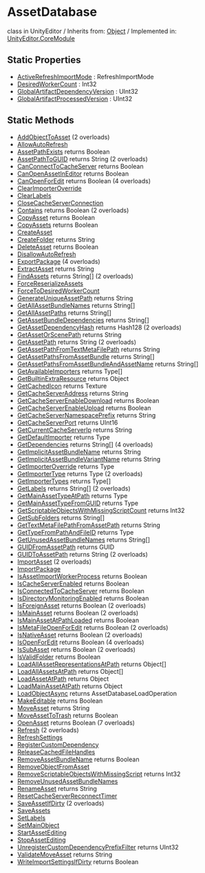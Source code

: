 # AssetDatabase
class in UnityEditor
 / Inherits from: <a href="https://docs.unity3d.com/6000.0/Documentation/ScriptReference/Object.html">Object</a> / Implemented in: <a href="https://docs.unity3d.com/6000.0/Documentation/ScriptReference/UnityEditor.CoreModule.html">UnityEditor.CoreModule</a>
## Static Properties
- <a href="https://docs.unity3d.com/6000.0/Documentation/ScriptReference/AssetDatabase-ActiveRefreshImportMode.html">ActiveRefreshImportMode</a> : RefreshImportMode
- <a href="https://docs.unity3d.com/6000.0/Documentation/ScriptReference/AssetDatabase-DesiredWorkerCount.html">DesiredWorkerCount</a> : Int32
- <a href="https://docs.unity3d.com/6000.0/Documentation/ScriptReference/AssetDatabase-GlobalArtifactDependencyVersion.html">GlobalArtifactDependencyVersion</a> : UInt32
- <a href="https://docs.unity3d.com/6000.0/Documentation/ScriptReference/AssetDatabase-GlobalArtifactProcessedVersion.html">GlobalArtifactProcessedVersion</a> : UInt32
## Static Methods
- <a href="https://docs.unity3d.com/6000.0/Documentation/ScriptReference/AssetDatabase.AddObjectToAsset.html">AddObjectToAsset</a> (2 overloads)
- <a href="https://docs.unity3d.com/6000.0/Documentation/ScriptReference/AssetDatabase.AllowAutoRefresh.html">AllowAutoRefresh</a>
- <a href="https://docs.unity3d.com/6000.0/Documentation/ScriptReference/AssetDatabase.AssetPathExists.html">AssetPathExists</a> returns Boolean
- <a href="https://docs.unity3d.com/6000.0/Documentation/ScriptReference/AssetDatabase.AssetPathToGUID.html">AssetPathToGUID</a> returns String (2 overloads)
- <a href="https://docs.unity3d.com/6000.0/Documentation/ScriptReference/AssetDatabase.CanConnectToCacheServer.html">CanConnectToCacheServer</a> returns Boolean
- <a href="https://docs.unity3d.com/6000.0/Documentation/ScriptReference/AssetDatabase.CanOpenAssetInEditor.html">CanOpenAssetInEditor</a> returns Boolean
- <a href="https://docs.unity3d.com/6000.0/Documentation/ScriptReference/AssetDatabase.CanOpenForEdit.html">CanOpenForEdit</a> returns Boolean (4 overloads)
- <a href="https://docs.unity3d.com/6000.0/Documentation/ScriptReference/AssetDatabase.ClearImporterOverride.html">ClearImporterOverride</a>
- <a href="https://docs.unity3d.com/6000.0/Documentation/ScriptReference/AssetDatabase.ClearLabels.html">ClearLabels</a>
- <a href="https://docs.unity3d.com/6000.0/Documentation/ScriptReference/AssetDatabase.CloseCacheServerConnection.html">CloseCacheServerConnection</a>
- <a href="https://docs.unity3d.com/6000.0/Documentation/ScriptReference/AssetDatabase.Contains.html">Contains</a> returns Boolean (2 overloads)
- <a href="https://docs.unity3d.com/6000.0/Documentation/ScriptReference/AssetDatabase.CopyAsset.html">CopyAsset</a> returns Boolean
- <a href="https://docs.unity3d.com/6000.0/Documentation/ScriptReference/AssetDatabase.CopyAssets.html">CopyAssets</a> returns Boolean
- <a href="https://docs.unity3d.com/6000.0/Documentation/ScriptReference/AssetDatabase.CreateAsset.html">CreateAsset</a>
- <a href="https://docs.unity3d.com/6000.0/Documentation/ScriptReference/AssetDatabase.CreateFolder.html">CreateFolder</a> returns String
- <a href="https://docs.unity3d.com/6000.0/Documentation/ScriptReference/AssetDatabase.DeleteAsset.html">DeleteAsset</a> returns Boolean
- <a href="https://docs.unity3d.com/6000.0/Documentation/ScriptReference/AssetDatabase.DisallowAutoRefresh.html">DisallowAutoRefresh</a>
- <a href="https://docs.unity3d.com/6000.0/Documentation/ScriptReference/AssetDatabase.ExportPackage.html">ExportPackage</a> (4 overloads)
- <a href="https://docs.unity3d.com/6000.0/Documentation/ScriptReference/AssetDatabase.ExtractAsset.html">ExtractAsset</a> returns String
- <a href="https://docs.unity3d.com/6000.0/Documentation/ScriptReference/AssetDatabase.FindAssets.html">FindAssets</a> returns String[] (2 overloads)
- <a href="https://docs.unity3d.com/6000.0/Documentation/ScriptReference/AssetDatabase.ForceReserializeAssets.html">ForceReserializeAssets</a>
- <a href="https://docs.unity3d.com/6000.0/Documentation/ScriptReference/AssetDatabase.ForceToDesiredWorkerCount.html">ForceToDesiredWorkerCount</a>
- <a href="https://docs.unity3d.com/6000.0/Documentation/ScriptReference/AssetDatabase.GenerateUniqueAssetPath.html">GenerateUniqueAssetPath</a> returns String
- <a href="https://docs.unity3d.com/6000.0/Documentation/ScriptReference/AssetDatabase.GetAllAssetBundleNames.html">GetAllAssetBundleNames</a> returns String[]
- <a href="https://docs.unity3d.com/6000.0/Documentation/ScriptReference/AssetDatabase.GetAllAssetPaths.html">GetAllAssetPaths</a> returns String[]
- <a href="https://docs.unity3d.com/6000.0/Documentation/ScriptReference/AssetDatabase.GetAssetBundleDependencies.html">GetAssetBundleDependencies</a> returns String[]
- <a href="https://docs.unity3d.com/6000.0/Documentation/ScriptReference/AssetDatabase.GetAssetDependencyHash.html">GetAssetDependencyHash</a> returns Hash128 (2 overloads)
- <a href="https://docs.unity3d.com/6000.0/Documentation/ScriptReference/AssetDatabase.GetAssetOrScenePath.html">GetAssetOrScenePath</a> returns String
- <a href="https://docs.unity3d.com/6000.0/Documentation/ScriptReference/AssetDatabase.GetAssetPath.html">GetAssetPath</a> returns String (2 overloads)
- <a href="https://docs.unity3d.com/6000.0/Documentation/ScriptReference/AssetDatabase.GetAssetPathFromTextMetaFilePath.html">GetAssetPathFromTextMetaFilePath</a> returns String
- <a href="https://docs.unity3d.com/6000.0/Documentation/ScriptReference/AssetDatabase.GetAssetPathsFromAssetBundle.html">GetAssetPathsFromAssetBundle</a> returns String[]
- <a href="https://docs.unity3d.com/6000.0/Documentation/ScriptReference/AssetDatabase.GetAssetPathsFromAssetBundleAndAssetName.html">GetAssetPathsFromAssetBundleAndAssetName</a> returns String[]
- <a href="https://docs.unity3d.com/6000.0/Documentation/ScriptReference/AssetDatabase.GetAvailableImporters.html">GetAvailableImporters</a> returns Type[]
- <a href="https://docs.unity3d.com/6000.0/Documentation/ScriptReference/AssetDatabase.GetBuiltinExtraResource.html">GetBuiltinExtraResource</a> returns Object
- <a href="https://docs.unity3d.com/6000.0/Documentation/ScriptReference/AssetDatabase.GetCachedIcon.html">GetCachedIcon</a> returns Texture
- <a href="https://docs.unity3d.com/6000.0/Documentation/ScriptReference/AssetDatabase.GetCacheServerAddress.html">GetCacheServerAddress</a> returns String
- <a href="https://docs.unity3d.com/6000.0/Documentation/ScriptReference/AssetDatabase.GetCacheServerEnableDownload.html">GetCacheServerEnableDownload</a> returns Boolean
- <a href="https://docs.unity3d.com/6000.0/Documentation/ScriptReference/AssetDatabase.GetCacheServerEnableUpload.html">GetCacheServerEnableUpload</a> returns Boolean
- <a href="https://docs.unity3d.com/6000.0/Documentation/ScriptReference/AssetDatabase.GetCacheServerNamespacePrefix.html">GetCacheServerNamespacePrefix</a> returns String
- <a href="https://docs.unity3d.com/6000.0/Documentation/ScriptReference/AssetDatabase.GetCacheServerPort.html">GetCacheServerPort</a> returns UInt16
- <a href="https://docs.unity3d.com/6000.0/Documentation/ScriptReference/AssetDatabase.GetCurrentCacheServerIp.html">GetCurrentCacheServerIp</a> returns String
- <a href="https://docs.unity3d.com/6000.0/Documentation/ScriptReference/AssetDatabase.GetDefaultImporter.html">GetDefaultImporter</a> returns Type
- <a href="https://docs.unity3d.com/6000.0/Documentation/ScriptReference/AssetDatabase.GetDependencies.html">GetDependencies</a> returns String[] (4 overloads)
- <a href="https://docs.unity3d.com/6000.0/Documentation/ScriptReference/AssetDatabase.GetImplicitAssetBundleName.html">GetImplicitAssetBundleName</a> returns String
- <a href="https://docs.unity3d.com/6000.0/Documentation/ScriptReference/AssetDatabase.GetImplicitAssetBundleVariantName.html">GetImplicitAssetBundleVariantName</a> returns String
- <a href="https://docs.unity3d.com/6000.0/Documentation/ScriptReference/AssetDatabase.GetImporterOverride.html">GetImporterOverride</a> returns Type
- <a href="https://docs.unity3d.com/6000.0/Documentation/ScriptReference/AssetDatabase.GetImporterType.html">GetImporterType</a> returns Type (2 overloads)
- <a href="https://docs.unity3d.com/6000.0/Documentation/ScriptReference/AssetDatabase.GetImporterTypes.html">GetImporterTypes</a> returns Type[]
- <a href="https://docs.unity3d.com/6000.0/Documentation/ScriptReference/AssetDatabase.GetLabels.html">GetLabels</a> returns String[] (2 overloads)
- <a href="https://docs.unity3d.com/6000.0/Documentation/ScriptReference/AssetDatabase.GetMainAssetTypeAtPath.html">GetMainAssetTypeAtPath</a> returns Type
- <a href="https://docs.unity3d.com/6000.0/Documentation/ScriptReference/AssetDatabase.GetMainAssetTypeFromGUID.html">GetMainAssetTypeFromGUID</a> returns Type
- <a href="https://docs.unity3d.com/6000.0/Documentation/ScriptReference/AssetDatabase.GetScriptableObjectsWithMissingScriptCount.html">GetScriptableObjectsWithMissingScriptCount</a> returns Int32
- <a href="https://docs.unity3d.com/6000.0/Documentation/ScriptReference/AssetDatabase.GetSubFolders.html">GetSubFolders</a> returns String[]
- <a href="https://docs.unity3d.com/6000.0/Documentation/ScriptReference/AssetDatabase.GetTextMetaFilePathFromAssetPath.html">GetTextMetaFilePathFromAssetPath</a> returns String
- <a href="https://docs.unity3d.com/6000.0/Documentation/ScriptReference/AssetDatabase.GetTypeFromPathAndFileID.html">GetTypeFromPathAndFileID</a> returns Type
- <a href="https://docs.unity3d.com/6000.0/Documentation/ScriptReference/AssetDatabase.GetUnusedAssetBundleNames.html">GetUnusedAssetBundleNames</a> returns String[]
- <a href="https://docs.unity3d.com/6000.0/Documentation/ScriptReference/AssetDatabase.GUIDFromAssetPath.html">GUIDFromAssetPath</a> returns GUID
- <a href="https://docs.unity3d.com/6000.0/Documentation/ScriptReference/AssetDatabase.GUIDToAssetPath.html">GUIDToAssetPath</a> returns String (2 overloads)
- <a href="https://docs.unity3d.com/6000.0/Documentation/ScriptReference/AssetDatabase.ImportAsset.html">ImportAsset</a> (2 overloads)
- <a href="https://docs.unity3d.com/6000.0/Documentation/ScriptReference/AssetDatabase.ImportPackage.html">ImportPackage</a>
- <a href="https://docs.unity3d.com/6000.0/Documentation/ScriptReference/AssetDatabase.IsAssetImportWorkerProcess.html">IsAssetImportWorkerProcess</a> returns Boolean
- <a href="https://docs.unity3d.com/6000.0/Documentation/ScriptReference/AssetDatabase.IsCacheServerEnabled.html">IsCacheServerEnabled</a> returns Boolean
- <a href="https://docs.unity3d.com/6000.0/Documentation/ScriptReference/AssetDatabase.IsConnectedToCacheServer.html">IsConnectedToCacheServer</a> returns Boolean
- <a href="https://docs.unity3d.com/6000.0/Documentation/ScriptReference/AssetDatabase.IsDirectoryMonitoringEnabled.html">IsDirectoryMonitoringEnabled</a> returns Boolean
- <a href="https://docs.unity3d.com/6000.0/Documentation/ScriptReference/AssetDatabase.IsForeignAsset.html">IsForeignAsset</a> returns Boolean (2 overloads)
- <a href="https://docs.unity3d.com/6000.0/Documentation/ScriptReference/AssetDatabase.IsMainAsset.html">IsMainAsset</a> returns Boolean (2 overloads)
- <a href="https://docs.unity3d.com/6000.0/Documentation/ScriptReference/AssetDatabase.IsMainAssetAtPathLoaded.html">IsMainAssetAtPathLoaded</a> returns Boolean
- <a href="https://docs.unity3d.com/6000.0/Documentation/ScriptReference/AssetDatabase.IsMetaFileOpenForEdit.html">IsMetaFileOpenForEdit</a> returns Boolean (2 overloads)
- <a href="https://docs.unity3d.com/6000.0/Documentation/ScriptReference/AssetDatabase.IsNativeAsset.html">IsNativeAsset</a> returns Boolean (2 overloads)
- <a href="https://docs.unity3d.com/6000.0/Documentation/ScriptReference/AssetDatabase.IsOpenForEdit.html">IsOpenForEdit</a> returns Boolean (4 overloads)
- <a href="https://docs.unity3d.com/6000.0/Documentation/ScriptReference/AssetDatabase.IsSubAsset.html">IsSubAsset</a> returns Boolean (2 overloads)
- <a href="https://docs.unity3d.com/6000.0/Documentation/ScriptReference/AssetDatabase.IsValidFolder.html">IsValidFolder</a> returns Boolean
- <a href="https://docs.unity3d.com/6000.0/Documentation/ScriptReference/AssetDatabase.LoadAllAssetRepresentationsAtPath.html">LoadAllAssetRepresentationsAtPath</a> returns Object[]
- <a href="https://docs.unity3d.com/6000.0/Documentation/ScriptReference/AssetDatabase.LoadAllAssetsAtPath.html">LoadAllAssetsAtPath</a> returns Object[]
- <a href="https://docs.unity3d.com/6000.0/Documentation/ScriptReference/AssetDatabase.LoadAssetAtPath.html">LoadAssetAtPath</a> returns Object
- <a href="https://docs.unity3d.com/6000.0/Documentation/ScriptReference/AssetDatabase.LoadMainAssetAtPath.html">LoadMainAssetAtPath</a> returns Object
- <a href="https://docs.unity3d.com/6000.0/Documentation/ScriptReference/AssetDatabase.LoadObjectAsync.html">LoadObjectAsync</a> returns AssetDatabaseLoadOperation
- <a href="https://docs.unity3d.com/6000.0/Documentation/ScriptReference/AssetDatabase.MakeEditable.html">MakeEditable</a> returns Boolean
- <a href="https://docs.unity3d.com/6000.0/Documentation/ScriptReference/AssetDatabase.MoveAsset.html">MoveAsset</a> returns String
- <a href="https://docs.unity3d.com/6000.0/Documentation/ScriptReference/AssetDatabase.MoveAssetToTrash.html">MoveAssetToTrash</a> returns Boolean
- <a href="https://docs.unity3d.com/6000.0/Documentation/ScriptReference/AssetDatabase.OpenAsset.html">OpenAsset</a> returns Boolean (7 overloads)
- <a href="https://docs.unity3d.com/6000.0/Documentation/ScriptReference/AssetDatabase.Refresh.html">Refresh</a> (2 overloads)
- <a href="https://docs.unity3d.com/6000.0/Documentation/ScriptReference/AssetDatabase.RefreshSettings.html">RefreshSettings</a>
- <a href="https://docs.unity3d.com/6000.0/Documentation/ScriptReference/AssetDatabase.RegisterCustomDependency.html">RegisterCustomDependency</a>
- <a href="https://docs.unity3d.com/6000.0/Documentation/ScriptReference/AssetDatabase.ReleaseCachedFileHandles.html">ReleaseCachedFileHandles</a>
- <a href="https://docs.unity3d.com/6000.0/Documentation/ScriptReference/AssetDatabase.RemoveAssetBundleName.html">RemoveAssetBundleName</a> returns Boolean
- <a href="https://docs.unity3d.com/6000.0/Documentation/ScriptReference/AssetDatabase.RemoveObjectFromAsset.html">RemoveObjectFromAsset</a>
- <a href="https://docs.unity3d.com/6000.0/Documentation/ScriptReference/AssetDatabase.RemoveScriptableObjectsWithMissingScript.html">RemoveScriptableObjectsWithMissingScript</a> returns Int32
- <a href="https://docs.unity3d.com/6000.0/Documentation/ScriptReference/AssetDatabase.RemoveUnusedAssetBundleNames.html">RemoveUnusedAssetBundleNames</a>
- <a href="https://docs.unity3d.com/6000.0/Documentation/ScriptReference/AssetDatabase.RenameAsset.html">RenameAsset</a> returns String
- <a href="https://docs.unity3d.com/6000.0/Documentation/ScriptReference/AssetDatabase.ResetCacheServerReconnectTimer.html">ResetCacheServerReconnectTimer</a>
- <a href="https://docs.unity3d.com/6000.0/Documentation/ScriptReference/AssetDatabase.SaveAssetIfDirty.html">SaveAssetIfDirty</a> (2 overloads)
- <a href="https://docs.unity3d.com/6000.0/Documentation/ScriptReference/AssetDatabase.SaveAssets.html">SaveAssets</a>
- <a href="https://docs.unity3d.com/6000.0/Documentation/ScriptReference/AssetDatabase.SetLabels.html">SetLabels</a>
- <a href="https://docs.unity3d.com/6000.0/Documentation/ScriptReference/AssetDatabase.SetMainObject.html">SetMainObject</a>
- <a href="https://docs.unity3d.com/6000.0/Documentation/ScriptReference/AssetDatabase.StartAssetEditing.html">StartAssetEditing</a>
- <a href="https://docs.unity3d.com/6000.0/Documentation/ScriptReference/AssetDatabase.StopAssetEditing.html">StopAssetEditing</a>
- <a href="https://docs.unity3d.com/6000.0/Documentation/ScriptReference/AssetDatabase.UnregisterCustomDependencyPrefixFilter.html">UnregisterCustomDependencyPrefixFilter</a> returns UInt32
- <a href="https://docs.unity3d.com/6000.0/Documentation/ScriptReference/AssetDatabase.ValidateMoveAsset.html">ValidateMoveAsset</a> returns String
- <a href="https://docs.unity3d.com/6000.0/Documentation/ScriptReference/AssetDatabase.WriteImportSettingsIfDirty.html">WriteImportSettingsIfDirty</a> returns Boolean
